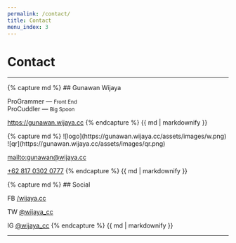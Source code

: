 ```yaml
---
permalink: /contact/
title: Contact
menu_index: 3
---
```


# Contact[](# '{">":"find","tag":"main","className":"red align-center"}')

---

<div class="card black"> {% capture md %}
## Gunawan Wijaya

ProGrammer — <small>Front End</small><br>
ProCuddler — <small>Big Spoon</small>

<https://gunawan.wijaya.cc>
{% endcapture %} {{ md | markdownify }} </div>

<div class="card white"> {% capture md %}
![logo](https://gunawan.wijaya.cc/assets/images/w.png)
![qr](https://gunawan.wijaya.cc/assets/images/qr.png)

<mailto:gunawan@wijaya.cc>

[+62 817 0302 0777](tel:+6281703020777)
{% endcapture %} {{ md | markdownify }} </div>

<div class="card black social"> {% capture md %}
## Social

<span class="font-mono">FB</span> [/wijaya.cc](https://fb.com/wijaya.cc/)

<span class="font-mono">TW</span> [@wijaya_cc](https://twitter.com/wijaya_cc/)

<span class="font-mono">IG</span> [@wijaya_cc](https://instagram.com/wijaya_cc/)
{% endcapture %} {{ md | markdownify }} </div>

---
